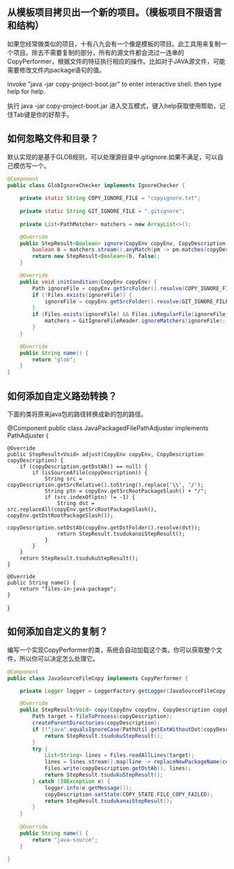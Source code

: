 ## 从模板项目拷贝出一个新的项目。（模板项目不限语言和结构）

如果您经常做类似的项目，十有八九会有一个像是模板的项目。此工具用来复制一个项目。除去不需要复制的部分，所有的源文件都会流过一连串的CopyPerformer，根据文件的特征执行相应的操作。比如对于JAVA源文件，可能需要修改文件内package语句的值。

invoke "java -jar copy-project-boot.jar" to enter interactive shell.
then type help for help.

执行 java -jar copy-project-boot.jar 进入交互模式，键入help获取使用帮助，记住Tab键是你的好帮手。

## 如何忽略文件和目录？

默认实现的是基于GLOB规则，可以处理源目录中.gitignore.如果不满足，可以自己模仿写一个。

```java
@Component
public class GlobIgnoreChecker implements IgnoreChecker {
	
	private static String COPY_IGNORE_FILE = "copyignore.txt";
	
	private static String GIT_IGNORE_FILE = ".gitignore";
	
	private List<PathMatcher> matchers = new ArrayList<>();

	@Override
	public StepResult<Boolean> ignore(CopyEnv copyEnv, CopyDescription copyDescription) {
		boolean b = matchers.stream().anyMatch(pm -> pm.matches(copyDescription.getSrcRelative()));
		return new StepResult<Boolean>(b, false);
	}

	@Override
	public void initCondition(CopyEnv copyEnv) {
		Path ignoreFile = copyEnv.getSrcFolder().resolve(COPY_IGNORE_FILE);
		if (!Files.exists(ignoreFile)) {
			ignoreFile = copyEnv.getSrcFolder().resolve(GIT_IGNORE_FILE);
		}
		if (Files.exists(ignoreFile) && Files.isRegularFile(ignoreFile)) {
			matchers = GitIgnoreFileReader.ignoreMatchers(ignoreFile);
		}
	}

	@Override
	public String name() {
		return "glob";
	}
}

```
## 如何添加自定义路劲转换？

下面的类将原来java包的路径转换成新的包的路径。

@Component
public class JavaPackagedFilePathAdjuster implements PathAdjuster {
	
	@Override
	public StepResult<Void> adjust(CopyEnv copyEnv, CopyDescription copyDescription) {
		if (copyDescription.getDstAb() == null) {
			if (isSourceAfile(copyDescription)) {
				String src = copyDescription.getSrcRelative().toString().replace('\\', '/');
				String ptn = copyEnv.getSrcRootPackageSlash() + "/";
				if (src.indexOf(ptn) != -1) {
					String dst = src.replaceAll(copyEnv.getSrcRootPackageSlash(), copyEnv.getDstRootPackageSlash());
					copyDescription.setDstAb(copyEnv.getDstFolder().resolve(dst));
					return StepResult.tsudukanaiStepResult();
				}
			}
		}
		return StepResult.tsudukuStepResult();
	}

	@Override
	public String name() {
		return "files-in-java-package";
	}

}



## 如何添加自定义的复制？

编写一个实现CopyPerformer的类，系统会自动加载这个类。你可以获取整个文件，所以你可以决定怎么处理它。

```java
@Component
public class JavaSourceFileCopy implements CopyPerformer {

	private Logger logger = LoggerFactory.getLogger(JavaSourceFileCopy.class);

	@Override
	public StepResult<Void> copy(CopyEnv copyEnv, CopyDescription copyDescription) {
		Path target = fileToProcess(copyDescription);
		createParentDirectories(copyDescription);
		if (!"java".equalsIgnoreCase(PathUtil.getExtWithoutDot(copyDescription.getSrcAbsolute()))) {
			return StepResult.tsudukuStepResult();
		}
		try {
			List<String> lines = Files.readAllLines(target);
			lines = lines.stream().map(line -> replaceNewPackageName(copyEnv, line)).collect(Collectors.toList());
			Files.write(copyDescription.getDstAb(), lines);
			return StepResult.tsudukuStepResult();
		} catch (IOException e) {
			logger.info(e.getMessage());
			copyDescription.setState(COPY_STATE.FILE_COPY_FAILED);
			return StepResult.tsudukanaiStepResult();
		}
	}
	
	@Override
	public String name() {
		return "java-source";
	}

}
```
